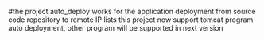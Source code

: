 #the project auto_deploy works for the application deployment from source code repository to remote IP lists
 this project now support tomcat program auto deployment, other program will be supported in next version
